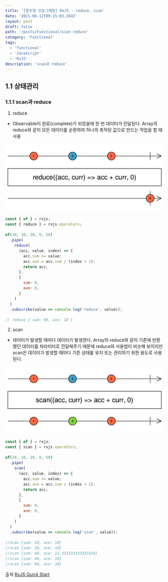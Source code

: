 ```yaml
---
title: '[함수형 프로그래밍] RxJS - reduce, scan'
date: '2021-06-12T09:15:03.284Z'
layout: post
draft: false
path: '/posts/Functional/scan-reduce'
category: 'Functional'
tags:
  - 'functional'
  - 'JavaScript'
  - 'RxJS'
description: 'scan과 reduce'
---
```


## 1.1 상태관리

### 1.1.1 scan과 reduce

1. reduce

- Observable이 완료(complete)가 되었을때 한 번 데이터가 전달된다. Array의 reduce와 같이 모든 데이터를 순환하여 하나의 축적된 값으로 만드는 작업을 할 때 사용

![Untitled](./reduce.png)

```jsx
const { of } = rxjs;
const { reduce } = rxjs.operators;

of(10, 10, 20, 0, 50)
  .pipe(
    reduce(
      (acc, value, index) => {
        acc.sum += value;
        acc.ave = acc.sum / (index + 1);
        return acc;
      },
      {
        sum: 0,
        ave: 0,
      }
    )
  )
  .subscribe(value => console.log('reduce', value));

// reduce { sum: 90, ave: 18 }
```

2. scan

- 데이터가 발생할 때마다 데이터가 발생한다. Array의 reduce와 같이 기존에 반환했던 데이터를 파라미터로 전달해주기 때문에 reduce와 사용법이 비슷해 보이지만 scan은 데이터가 발생할 때마다 기존 상태를 유지 또는 관리하기 위한 용도로 사용된다.

![Untitled](./scan.png)

```jsx
const { of } = rxjs;
const { scan } = rxjs.operators;

of(10, 10, 20, 0, 50)
  .pipe(
    scan(
      (acc, value, index) => {
        acc.sum += value;
        acc.ave = acc.sum / (index + 1);
        return acc;
      },
      {
        sum: 0,
        ave: 0,
      }
    )
  )
  .subscribe(value => console.log('scan', value));

//scan {sum: 10, ave: 10}
//scan {sum: 20, ave: 10}
//scan {sum: 40, ave: 13.333333333333334}
//scan {sum: 40, ave: 10}
//scan {sum: 90, ave: 18}
```

출처 [RxJS Quick Start](https://m.yes24.com/Goods/Detail/62601794)
